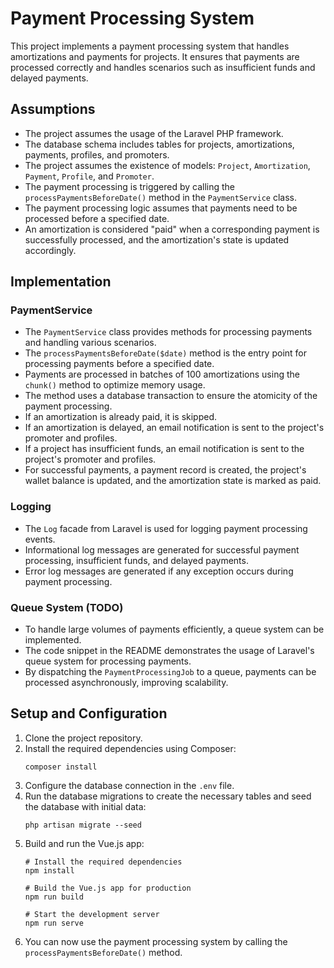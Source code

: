 # Payment Processing System

This project implements a payment processing system that handles amortizations and payments for projects. It ensures that payments are processed correctly and handles scenarios such as insufficient funds and delayed payments.

## Assumptions

- The project assumes the usage of the Laravel PHP framework.
- The database schema includes tables for projects, amortizations, payments, profiles, and promoters.
- The project assumes the existence of models: `Project`, `Amortization`, `Payment`, `Profile`, and `Promoter`.
- The payment processing is triggered by calling the `processPaymentsBeforeDate()` method in the `PaymentService` class.
- The payment processing logic assumes that payments need to be processed before a specified date.
- An amortization is considered "paid" when a corresponding payment is successfully processed, and the amortization's state is updated accordingly.

## Implementation

### PaymentService

- The `PaymentService` class provides methods for processing payments and handling various scenarios.
- The `processPaymentsBeforeDate($date)` method is the entry point for processing payments before a specified date.
- Payments are processed in batches of 100 amortizations using the `chunk()` method to optimize memory usage.
- The method uses a database transaction to ensure the atomicity of the payment processing.
- If an amortization is already paid, it is skipped.
- If an amortization is delayed, an email notification is sent to the project's promoter and profiles.
- If a project has insufficient funds, an email notification is sent to the project's promoter and profiles.
- For successful payments, a payment record is created, the project's wallet balance is updated, and the amortization state is marked as paid.

### Logging

- The `Log` facade from Laravel is used for logging payment processing events.
- Informational log messages are generated for successful payment processing, insufficient funds, and delayed payments.
- Error log messages are generated if any exception occurs during payment processing.

### Queue System (TODO)

- To handle large volumes of payments efficiently, a queue system can be implemented.
- The code snippet in the README demonstrates the usage of Laravel's queue system for processing payments.
- By dispatching the `PaymentProcessingJob` to a queue, payments can be processed asynchronously, improving scalability.

## Setup and Configuration

1. Clone the project repository.
2. Install the required dependencies using Composer:
   ```shell
   composer install
   ```
3. Configure the database connection in the `.env` file.
4. Run the database migrations to create the necessary tables and seed the database with initial data:   
   ```shell
   php artisan migrate --seed
   ```
5. Build and run the Vue.js app:
    ```shell
    # Install the required dependencies
    npm install

    # Build the Vue.js app for production
    npm run build

    # Start the development server
    npm run serve
    ```
6. You can now use the payment processing system by calling the `processPaymentsBeforeDate()` method.
